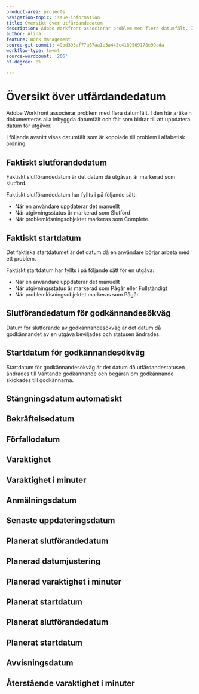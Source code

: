 ```yaml
---
product-area: projects
navigation-topic: issue-information
title: Översikt över utfärdandedatum
description: Adobe Workfront associerar problem med flera datumfält. I den här artikeln beskrivs alla inbyggda datumfält för utgåvor
author: Alina
feature: Work Management
source-git-commit: 49bd393af77a67aa1e3a443c4189569178e99ada
workflow-type: tm+mt
source-wordcount: '266'
ht-degree: 0%

---
```



# Översikt över utfärdandedatum

Adobe Workfront associerar problem med flera datumfält. I den här artikeln dokumenteras alla inbyggda datumfält och fält som bidrar till att uppdatera datum för utgåvor.

I följande avsnitt visas datumfält som är kopplade till problem i alfabetisk ordning.

## Faktiskt slutförandedatum

Faktiskt slutförandedatum är det datum då utgåvan är markerad som slutförd.

Faktiskt slutförandedatum har fyllts i på följande sätt:

* När en användare uppdaterar det manuellt
* När utgivningsstatus är markerad som Slutförd
* När problemlösningsobjektet markeras som Complete.

## Faktiskt startdatum

Det faktiska startdatumet är det datum då en användare börjar arbeta med ett problem.

Faktiskt startdatum har fyllts i på följande sätt för en utgåva:

* När en användare uppdaterar det manuellt
* När utgivningsstatus är markerad som Pågår eller Fullständigt
* När problemlösningsobjektet markeras som Pågår.

## Slutförandedatum för godkännandesökväg

Datum för slutförande av godkännandesökväg är det datum då godkännandet av en utgåva beviljades och statusen ändrades.

## Startdatum för godkännandesökväg

Startdatum för godkännandesökväg är det datum då utfärdandestatusen ändrades till Väntande godkännande och begäran om godkännande skickades till godkännarna.

## Stängningsdatum automatiskt

## Bekräftelsedatum

## Förfallodatum

## Varaktighet

## Varaktighet i minuter

## Anmälningsdatum

## Senaste uppdateringsdatum

## Planerat slutförandedatum

## Planerad datumjustering

## Planerad varaktighet i minuter

## Planerat startdatum

## Planerat slutförandedatum

## Planerat startdatum

## Avvisningsdatum

## Återstående varaktighet i minuter





